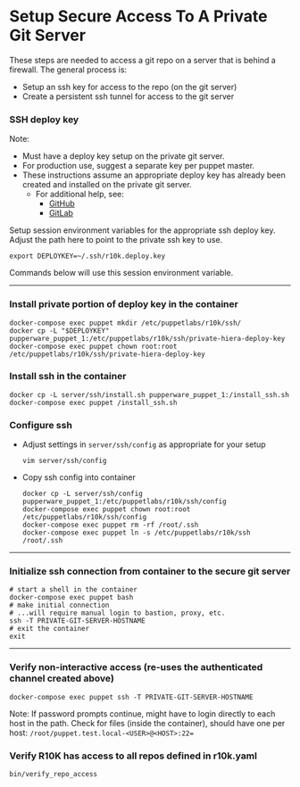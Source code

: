 # Setup Secure Access To A Private Git Server
These steps are needed to access a git repo on a server that is behind a firewall. The general process is:
- Setup an ssh key for access to the repo (on the git server)
- Create a persistent ssh tunnel for access to the git server

### SSH deploy key
Note:
- Must have a deploy key setup on the private git server.
- For production use, suggest a separate key per puppet master.
- These instructions assume an appropriate deploy key has already been created
  and installed on the private git server.
  - For additional help, see:
    - [GitHub](https://docs.github.com/en/github/authenticating-to-github/connecting-to-github-with-ssh)
    - [GitLab](https://docs.gitlab.com/ce/ssh/README.html)

Setup session environment variables for the appropriate ssh deploy key.
Adjust the path here to point to the private ssh key to use.
```shell
export DEPLOYKEY=~/.ssh/r10k.deploy.key
```
Commands below will use this session environment variable.

---

### Install private portion of deploy key in the container
```shell
docker-compose exec puppet mkdir /etc/puppetlabs/r10k/ssh/
docker cp -L "$DEPLOYKEY" pupperware_puppet_1:/etc/puppetlabs/r10k/ssh/private-hiera-deploy-key
docker-compose exec puppet chown root:root /etc/puppetlabs/r10k/ssh/private-hiera-deploy-key
```

### Install ssh in the container
```shell
docker cp -L server/ssh/install.sh pupperware_puppet_1:/install_ssh.sh
docker-compose exec puppet /install_ssh.sh
```

### Configure ssh
- Adjust settings in `server/ssh/config` as appropriate for your setup
  ```shell
  vim server/ssh/config
  ```
- Copy ssh config into container
  ```shell
  docker cp -L server/ssh/config pupperware_puppet_1:/etc/puppetlabs/r10k/ssh/config
  docker-compose exec puppet chown root:root /etc/puppetlabs/r10k/ssh/config
  docker-compose exec puppet rm -rf /root/.ssh
  docker-compose exec puppet ln -s /etc/puppetlabs/r10k/ssh /root/.ssh
  ```

---

### Initialize ssh connection from container to the secure git server
```shell
# start a shell in the container
docker-compose exec puppet bash
# make initial connection
# ...will require manual login to bastion, proxy, etc.
ssh -T PRIVATE-GIT-SERVER-HOSTNAME
# exit the container
exit
```

---

### Verify non-interactive access (re-uses the authenticated channel created above)
```shell
docker-compose exec puppet ssh -T PRIVATE-GIT-SERVER-HOSTNAME
```
Note: If password prompts continue, might have to login directly to each host
in the path.  Check for files (inside the container), should have one per host:
`/root/puppet.test.local-<USER>@<HOST>:22=`

### Verify R10K has access to all repos defined in r10k.yaml
```shell
bin/verify_repo_access
```
